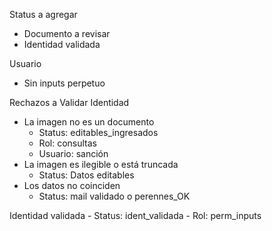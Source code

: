 Status a agregar
- Documento  a revisar
- Identidad validada

Usuario
- Sin inputs perpetuo

Rechazos a Validar Identidad
- La imagen no es un documento
	- Status: editables_ingresados
	- Rol: consultas
	- Usuario: sanción
- La imagen es ilegible o está truncada
	- Status: Datos editables
- Los datos no coinciden
	- Status: mail validado o perennes_OK

Identidad validada
	- Status: ident_validada
	- Rol: perm_inputs